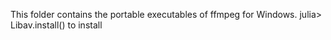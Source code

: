 This folder contains the portable executables of ffmpeg for Windows.
julia> Libav.install() to install

